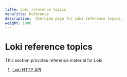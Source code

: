 ```yaml
---
title: Loki reference topics
menuTitle: Reference
description:  Overview page for Loki reference topics.
weight: 1000
---
```


# Loki reference topics

This section provides reference material for Loki.

1. [Loki HTTP API](https://grafana.com/docs/loki/<LOKI_VERSION>/reference/loki-http-api/)
